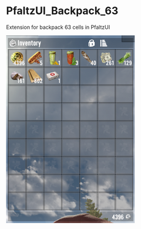 # PfaltzUI_Backpack_63
Extension for backpack 63 cells in PfaltzUI
<p align="left">
  <img src="preview.png" width="350" title="Backpack 63">
</p>
